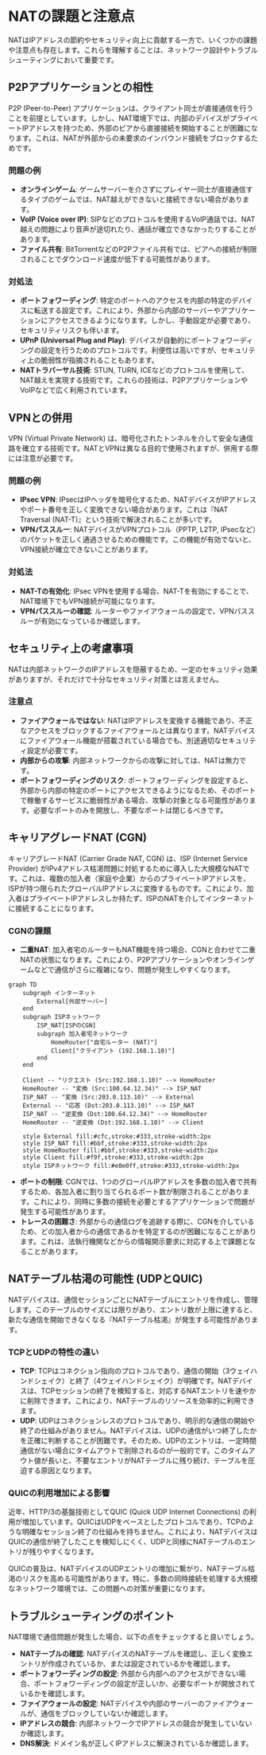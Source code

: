 # NATの課題と注意点

NATはIPアドレスの節約やセキュリティ向上に貢献する一方で、いくつかの課題や注意点も存在します。これらを理解することは、ネットワーク設計やトラブルシューティングにおいて重要です。

## P2Pアプリケーションとの相性

P2P (Peer-to-Peer) アプリケーションは、クライアント同士が直接通信を行うことを前提としています。しかし、NAT環境下では、内部のデバイスがプライベートIPアドレスを持つため、外部のピアから直接接続を開始することが困難になります。これは、NATが外部からの未要求のインバウンド接続をブロックするためです。

### 問題の例

*   **オンラインゲーム**: ゲームサーバーを介さずにプレイヤー同士が直接通信するタイプのゲームでは、NAT越えができないと接続できない場合があります。
*   **VoIP (Voice over IP)**: SIPなどのプロトコルを使用するVoIP通話では、NAT越えの問題により音声が途切れたり、通話が確立できなかったりすることがあります。
*   **ファイル共有**: BitTorrentなどのP2Pファイル共有では、ピアへの接続が制限されることでダウンロード速度が低下する可能性があります。

### 対処法

*   **ポートフォワーディング**: 特定のポートへのアクセスを内部の特定のデバイスに転送する設定です。これにより、外部から内部のサーバーやアプリケーションにアクセスできるようになります。しかし、手動設定が必要であり、セキュリティリスクも伴います。
*   **UPnP (Universal Plug and Play)**: デバイスが自動的にポートフォワーディングの設定を行うためのプロトコルです。利便性は高いですが、セキュリティ上の脆弱性が指摘されることもあります。
*   **NATトラバーサル技術**: STUN, TURN, ICEなどのプロトコルを使用して、NAT越えを実現する技術です。これらの技術は、P2PアプリケーションやVoIPなどで広く利用されています。

## VPNとの併用

VPN (Virtual Private Network) は、暗号化されたトンネルを介して安全な通信路を確立する技術です。NATとVPNは異なる目的で使用されますが、併用する際には注意が必要です。

### 問題の例

*   **IPsec VPN**: IPsecはIPヘッダを暗号化するため、NATデバイスがIPアドレスやポート番号を正しく変換できない場合があります。これは『NAT Traversal (NAT-T)』という技術で解決されることが多いです。
*   **VPNパススルー**: NATデバイスがVPNプロトコル（PPTP, L2TP, IPsecなど）のパケットを正しく通過させるための機能です。この機能が有効でないと、VPN接続が確立できないことがあります。

### 対処法

*   **NAT-Tの有効化**: IPsec VPNを使用する場合、NAT-Tを有効にすることで、NAT環境下でもVPN接続が可能になります。
*   **VPNパススルーの確認**: ルーターやファイアウォールの設定で、VPNパススルーが有効になっているか確認します。

## セキュリティ上の考慮事項

NATは内部ネットワークのIPアドレスを隠蔽するため、一定のセキュリティ効果がありますが、それだけで十分なセキュリティ対策とは言えません。

### 注意点

*   **ファイアウォールではない**: NATはIPアドレスを変換する機能であり、不正なアクセスをブロックするファイアウォールとは異なります。NATデバイスにファイアウォール機能が搭載されている場合でも、別途適切なセキュリティ設定が必要です。
*   **内部からの攻撃**: 内部ネットワークからの攻撃に対しては、NATは無力です。
*   **ポートフォワーディングのリスク**: ポートフォワーディングを設定すると、外部から内部の特定のポートにアクセスできるようになるため、そのポートで稼働するサービスに脆弱性がある場合、攻撃の対象となる可能性があります。必要なポートのみを開放し、不要なポートは閉じるべきです。

## キャリアグレードNAT (CGN)

キャリアグレードNAT (Carrier Grade NAT, CGN) は、ISP (Internet Service Provider) がIPv4アドレス枯渇問題に対処するために導入した大規模なNATです。これは、複数の加入者（家庭や企業）からのプライベートIPアドレスを、ISPが持つ限られたグローバルIPアドレスに変換するものです。これにより、加入者はプライベートIPアドレスしか持たず、ISPのNATを介してインターネットに接続することになります。

### CGNの課題

*   **二重NAT**: 加入者宅のルーターもNAT機能を持つ場合、CGNと合わせて二重NATの状態になります。これにより、P2Pアプリケーションやオンラインゲームなどで通信がさらに複雑になり、問題が発生しやすくなります。

```{mermaid}
graph TD
    subgraph インターネット
        External[外部サーバー]
    end
    subgraph ISPネットワーク
        ISP_NAT[ISPのCGN]
        subgraph 加入者宅ネットワーク
            HomeRouter["自宅ルーター (NAT)"]
            Client["クライアント (192.168.1.10)"]
        end
    end

    Client -- "リクエスト (Src:192.168.1.10)" --> HomeRouter
    HomeRouter -- "変換 (Src:100.64.12.34)" --> ISP_NAT
    ISP_NAT -- "変換 (Src:203.0.113.10)" --> External
    External -- "応答 (Dst:203.0.113.10)" --> ISP_NAT
    ISP_NAT -- "逆変換 (Dst:100.64.12.34)" --> HomeRouter
    HomeRouter -- "逆変換 (Dst:192.168.1.10)" --> Client

    style External fill:#cfc,stroke:#333,stroke-width:2px
    style ISP_NAT fill:#bbf,stroke:#333,stroke-width:2px
    style HomeRouter fill:#bbf,stroke:#333,stroke-width:2px
    style Client fill:#f9f,stroke:#333,stroke-width:2px
    style ISPネットワーク fill:#e0e0ff,stroke:#333,stroke-width:2px
```

*   **ポートの制限**: CGNでは、1つのグローバルIPアドレスを多数の加入者で共有するため、各加入者に割り当てられるポート数が制限されることがあります。これにより、同時に多数の接続を必要とするアプリケーションで問題が発生する可能性があります。
*   **トレースの困難さ**: 外部からの通信ログを追跡する際に、CGNを介しているため、どの加入者からの通信であるかを特定するのが困難になることがあります。これは、法執行機関などからの情報開示要求に対応する上で課題となることがあります。

## NATテーブル枯渇の可能性 (UDPとQUIC)

NATデバイスは、通信セッションごとにNATテーブルにエントリを作成し、管理します。このテーブルのサイズには限りがあり、エントリ数が上限に達すると、新たな通信を開始できなくなる『NATテーブル枯渇』が発生する可能性があります。

### TCPとUDPの特性の違い

*   **TCP**: TCPはコネクション指向のプロトコルであり、通信の開始（3ウェイハンドシェイク）と終了（4ウェイハンドシェイク）が明確です。NATデバイスは、TCPセッションの終了を検知すると、対応するNATエントリを速やかに削除できます。これにより、NATテーブルのリソースを効率的に利用できます。
*   **UDP**: UDPはコネクションレスのプロトコルであり、明示的な通信の開始や終了の仕組みがありません。NATデバイスは、UDPの通信がいつ終了したかを正確に判断することが困難です。そのため、UDPのエントリは、一定時間通信がない場合にタイムアウトで削除されるのが一般的です。このタイムアウト値が長いと、不要なエントリがNATテーブルに残り続け、テーブルを圧迫する原因となります。

### QUICの利用増加による影響

近年、HTTP/3の基盤技術としてQUIC (Quick UDP Internet Connections) の利用が増加しています。QUICはUDPをベースとしたプロトコルであり、TCPのような明確なセッション終了の仕組みを持ちません。これにより、NATデバイスはQUICの通信が終了したことを検知しにくく、UDPと同様にNATテーブルのエントリが残りやすくなります。

QUICの普及は、NATデバイスのUDPエントリの増加に繋がり、NATテーブル枯渇のリスクを高める可能性があります。特に、多数の同時接続を処理する大規模なネットワーク環境では、この問題への対策が重要になります。

## トラブルシューティングのポイント

NAT環境で通信問題が発生した場合、以下の点をチェックすると良いでしょう。

*   **NATテーブルの確認**: NATデバイスのNATテーブルを確認し、正しく変換エントリが作成されているか、または設定されているかを確認します。
*   **ポートフォワーディングの設定**: 外部から内部へのアクセスができない場合、ポートフォワーディングの設定が正しいか、必要なポートが開放されているかを確認します。
*   **ファイアウォールの設定**: NATデバイスや内部のサーバーのファイアウォールが、通信をブロックしていないか確認します。
*   **IPアドレスの競合**: 内部ネットワークでIPアドレスの競合が発生していないか確認します。
*   **DNS解決**: ドメイン名が正しくIPアドレスに解決されているか確認します。
